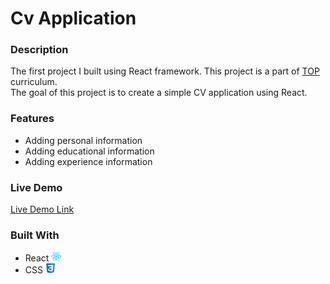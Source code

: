 # Cv Application

###  Description
The first project I built using React framework. This project is a part of [TOP](https://www.theodinproject.com/) curriculum. <br/>The goal of this project is to create a simple CV application using React.

###  Features
* Adding personal information 
* Adding educational information
* Adding experience information 

###  Live Demo

[Live Demo Link](https://nmcev.netlify.app/)

###  Built With
* React <svg xmlns="http://www.w3.org/2000/svg" width="16" height="16" viewBox="0 0 256 228"><path fill="#00D8FF" d="M210.483 73.824a171.49 171.49 0 0 0-8.24-2.597c.465-1.9.893-3.777 1.273-5.621c6.238-30.281 2.16-54.676-11.769-62.708c-13.355-7.7-35.196.329-57.254 19.526a171.23 171.23 0 0 0-6.375 5.848a155.866 155.866 0 0 0-4.241-3.917C100.759 3.829 77.587-4.822 63.673 3.233C50.33 10.957 46.379 33.89 51.995 62.588a170.974 170.974 0 0 0 1.892 8.48c-3.28.932-6.445 1.924-9.474 2.98C17.309 83.498 0 98.307 0 113.668c0 15.865 18.582 31.778 46.812 41.427a145.52 145.52 0 0 0 6.921 2.165a167.467 167.467 0 0 0-2.01 9.138c-5.354 28.2-1.173 50.591 12.134 58.266c13.744 7.926 36.812-.22 59.273-19.855a145.567 145.567 0 0 0 5.342-4.923a168.064 168.064 0 0 0 6.92 6.314c21.758 18.722 43.246 26.282 56.54 18.586c13.731-7.949 18.194-32.003 12.4-61.268a145.016 145.016 0 0 0-1.535-6.842c1.62-.48 3.21-.974 4.76-1.488c29.348-9.723 48.443-25.443 48.443-41.52c0-15.417-17.868-30.326-45.517-39.844Zm-6.365 70.984c-1.4.463-2.836.91-4.3 1.345c-3.24-10.257-7.612-21.163-12.963-32.432c5.106-11 9.31-21.767 12.459-31.957c2.619.758 5.16 1.557 7.61 2.4c23.69 8.156 38.14 20.213 38.14 29.504c0 9.896-15.606 22.743-40.946 31.14Zm-10.514 20.834c2.562 12.94 2.927 24.64 1.23 33.787c-1.524 8.219-4.59 13.698-8.382 15.893c-8.067 4.67-25.32-1.4-43.927-17.412a156.726 156.726 0 0 1-6.437-5.87c7.214-7.889 14.423-17.06 21.459-27.246c12.376-1.098 24.068-2.894 34.671-5.345a134.17 134.17 0 0 1 1.386 6.193ZM87.276 214.515c-7.882 2.783-14.16 2.863-17.955.675c-8.075-4.657-11.432-22.636-6.853-46.752a156.923 156.923 0 0 1 1.869-8.499c10.486 2.32 22.093 3.988 34.498 4.994c7.084 9.967 14.501 19.128 21.976 27.15a134.668 134.668 0 0 1-4.877 4.492c-9.933 8.682-19.886 14.842-28.658 17.94ZM50.35 144.747c-12.483-4.267-22.792-9.812-29.858-15.863c-6.35-5.437-9.555-10.836-9.555-15.216c0-9.322 13.897-21.212 37.076-29.293c2.813-.98 5.757-1.905 8.812-2.773c3.204 10.42 7.406 21.315 12.477 32.332c-5.137 11.18-9.399 22.249-12.634 32.792a134.718 134.718 0 0 1-6.318-1.979Zm12.378-84.26c-4.811-24.587-1.616-43.134 6.425-47.789c8.564-4.958 27.502 2.111 47.463 19.835a144.318 144.318 0 0 1 3.841 3.545c-7.438 7.987-14.787 17.08-21.808 26.988c-12.04 1.116-23.565 2.908-34.161 5.309a160.342 160.342 0 0 1-1.76-7.887Zm110.427 27.268a347.8 347.8 0 0 0-7.785-12.803c8.168 1.033 15.994 2.404 23.343 4.08c-2.206 7.072-4.956 14.465-8.193 22.045a381.151 381.151 0 0 0-7.365-13.322Zm-45.032-43.861c5.044 5.465 10.096 11.566 15.065 18.186a322.04 322.04 0 0 0-30.257-.006c4.974-6.559 10.069-12.652 15.192-18.18ZM82.802 87.83a323.167 323.167 0 0 0-7.227 13.238c-3.184-7.553-5.909-14.98-8.134-22.152c7.304-1.634 15.093-2.97 23.209-3.984a321.524 321.524 0 0 0-7.848 12.897Zm8.081 65.352c-8.385-.936-16.291-2.203-23.593-3.793c2.26-7.3 5.045-14.885 8.298-22.6a321.187 321.187 0 0 0 7.257 13.246c2.594 4.48 5.28 8.868 8.038 13.147Zm37.542 31.03c-5.184-5.592-10.354-11.779-15.403-18.433c4.902.192 9.899.29 14.978.29c5.218 0 10.376-.117 15.453-.343c-4.985 6.774-10.018 12.97-15.028 18.486Zm52.198-57.817c3.422 7.8 6.306 15.345 8.596 22.52c-7.422 1.694-15.436 3.058-23.88 4.071a382.417 382.417 0 0 0 7.859-13.026a347.403 347.403 0 0 0 7.425-13.565Zm-16.898 8.101a358.557 358.557 0 0 1-12.281 19.815a329.4 329.4 0 0 1-23.444.823c-7.967 0-15.716-.248-23.178-.732a310.202 310.202 0 0 1-12.513-19.846h.001a307.41 307.41 0 0 1-10.923-20.627a310.278 310.278 0 0 1 10.89-20.637l-.001.001a307.318 307.318 0 0 1 12.413-19.761c7.613-.576 15.42-.876 23.31-.876H128c7.926 0 15.743.303 23.354.883a329.357 329.357 0 0 1 12.335 19.695a358.489 358.489 0 0 1 11.036 20.54a329.472 329.472 0 0 1-11 20.722Zm22.56-122.124c8.572 4.944 11.906 24.881 6.52 51.026c-.344 1.668-.73 3.367-1.15 5.09c-10.622-2.452-22.155-4.275-34.23-5.408c-7.034-10.017-14.323-19.124-21.64-27.008a160.789 160.789 0 0 1 5.888-5.4c18.9-16.447 36.564-22.941 44.612-18.3ZM128 90.808c12.625 0 22.86 10.235 22.86 22.86s-10.235 22.86-22.86 22.86s-22.86-10.235-22.86-22.86s10.235-22.86 22.86-22.86Z"/>z</svg>
* CSS <svg xmlns="http://www.w3.org/2000/svg" width="16" height="16" viewBox="0 0 128 128"><path fill="#1572B6" d="M18.814 114.123L8.76 1.352h110.48l-10.064 112.754-45.243 12.543-45.119-12.526z"/><path fill="#33A9DC" d="M64.001 117.062l36.559-10.136 8.601-96.354h-45.16v106.49z"/><path fill="#fff" d="M64.001 51.429h18.302l1.264-14.163H64.001V23.435h34.682l-.332 3.711-3.4 38.114h-30.95V51.429z"/><path fill="#EBEBEB" d="M64.083 87.349l-.061.018-15.403-4.159-.985-11.031H33.752l1.937 21.717 28.331 7.863.063-.018v-14.39z"/><path fill="#fff" d="M81.127 64.675l-1.666 18.522-15.426 4.164v14.39l28.354-7.858.208-2.337 2.406-26.881H81.127z"/><path fill="#EBEBEB" d="M64.048 23.435v13.831H30.64l-.277-3.108-.63-7.012-.331-3.711h34.646zm-.047 27.996v13.831H48.792l-.277-3.108-.631-7.012-.33-3.711h16.447z"/></svg>
